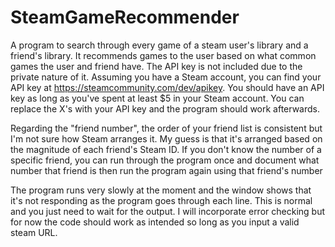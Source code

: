# SteamGameRecommender
A program to search through every game of a steam user's library and a friend's library. It recommends games to the user based on what common games the user and friend have.
The API key is not included due to the private nature of it. Assuming you have a Steam account, you can find your API key at https://steamcommunity.com/dev/apikey.
You should have an API key as long as you've spent at least $5 in your Steam account. You can replace the X's with your API key and the program should work afterwards.

Regarding the "friend number", the order of your friend list is consistent but I'm not sure how Steam arranges it. My guess is that it's arranged based on the magnitude
of each friend's Steam ID. If you don't know the number of a specific friend, you can run through the program once and document what number that friend is then run the program
again using that friend's number

The program runs very slowly at the moment and the window shows that it's not responding as the program goes through each line. This is normal and you just need to wait for the
output. I will incorporate error checking but for now the code should work as intended so long as you input a valid steam URL.
